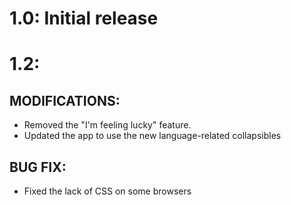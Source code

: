 # 1.0: Initial release

# 1.2:
## MODIFICATIONS:
- Removed the "I'm feeling lucky" feature.
- Updated the app to use the new language-related collapsibles

## BUG FIX:
- Fixed the lack of CSS on some browsers